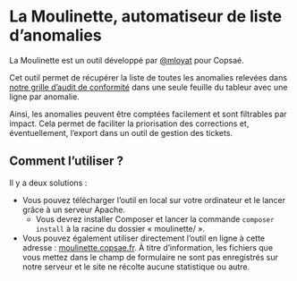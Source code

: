 # La Moulinette, automatiseur de liste d’anomalies

La Moulinette est un outil développé par [@mloyat](https://github.com/mloyat) pour Copsaé.

Cet outil permet de récupérer la liste de toutes les anomalies relevées dans [notre grille d’audit de conformité](https://github.com/copsae/outils-audits-accessibilite/tree/main/audit-conformite-rgaa) dans une seule feuille du tableur avec une ligne par anomalie.

Ainsi, les anomalies peuvent être comptées facilement et sont filtrables par impact. Cela permet de faciliter la priorisation des corrections et, éventuellement, l’export dans un outil de gestion des tickets.

## Comment l’utiliser ?

Il y a deux solutions :

- Vous pouvez télécharger l’outil en local sur votre ordinateur et le lancer grâce à un serveur Apache.
    - Vous devrez installer Composer et lancer la commande `composer install` à la racine du dossier « moulinette/ ».
- Vous pouvez également utiliser directement l’outil en ligne à cette adresse : [moulinette.copsae.fr](https://moulinette.copsae.fr/).
    À titre d’information, les fichiers que vous mettez dans le champ de formulaire ne sont pas enregistrés sur notre serveur et le site ne récolte aucune statistique ou autre.
